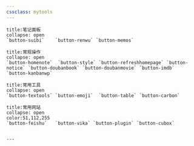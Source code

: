 ```yaml
---
cssclass: mytools
---
```


```ad-abstract
title:笔记面板
collapse: open
`button-suibi`    `button-renwu` `button-memos`

```
````ad-info
title:常规操作
collapse: open
`button-homenote`  `button-style` `button-refreshhomepage` `button-notice` `button-doubanbook` `button-doubanmovie` `button-imdb` `button-kanbanwp`
````
````ad-tip
title:常用工具
collapse: open
`button-textools` `button-emoji`  `button-table` `button-carbon`

````

```ad-example
title:常用网站
collapse: open
color:51,112,255
`button-feishu`   `button-vika` `button-plugin` `button-cubox`
```

```ad-blank

---

```




